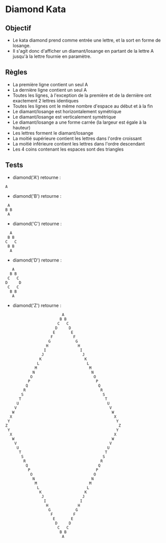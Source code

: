 # Diamond Kata

## Objectif
 * Le kata diamond prend comme entrée une lettre, et la sort en forme de losange.
 * Il s'agit donc d'afficher un diamant/losange en partant de la lettre A jusqu'à la lettre fournie en paramètre.

## Règles
 * La première ligne contient un seul A
 * La dernière ligne contient un seul A
 * Toutes les lignes, à l'exception de la première et de la dernière ont exactement 2 lettres identiques
 * Toutes les lignes ont le même nombre d'espace au début et à la fin
 * Le diamant/losange est horizontalement symétrique
 * Le diamant/losange est verticalement symétrique
 * Le diamant/losange a une forme carrée (la largeur est égale à la hauteur)
 * Les lettres forment le diamant/losange
 * La moitié supérieure contient les lettres dans l'ordre croissant
 * La moitié inférieure contient les lettres dans l'ordre descendant
 * Les 4 coins contenant les espaces sont des triangles

## Tests
 * diamond('A') retourne :
```
A
```

 * diamond('B') retourne :
```
 A 
B B
 A 
```

 * diamond('C') retourne :
```
  A  
 B B 
C   C
 B B 
  A  
```  

 * diamond('D') retourne :
```
   A   
  B B  
 C   C 
D     D
 C   C 
  B B  
   A   
```

 * diamond('Z') retourne :
``` 
                         A                         
                        B B                        
                       C   C                       
                      D     D                      
                     E       E                     
                    F         F                    
                   G           G                   
                  H             H                  
                 I               I                 
                J                 J                
               K                   K               
              L                     L              
             M                       M             
            N                         N            
           O                           O           
          P                             P          
         Q                               Q         
        R                                 R        
       S                                   S       
      T                                     T      
     U                                       U     
    V                                         V    
   W                                           W   
  X                                             X  
 Y                                               Y 
Z                                                 Z
 Y                                               Y 
  X                                             X  
   W                                           W   
    V                                         V    
     U                                       U     
      T                                     T      
       S                                   S       
        R                                 R        
         Q                               Q         
          P                             P          
           O                           O           
            N                         N            
             M                       M             
              L                     L              
               K                   K               
                J                 J                
                 I               I                 
                  H             H                  
                   G           G                   
                    F         F                    
                     E       E                     
                      D     D                      
                       C   C                       
                        B B                        
                         A                         
```
                         
